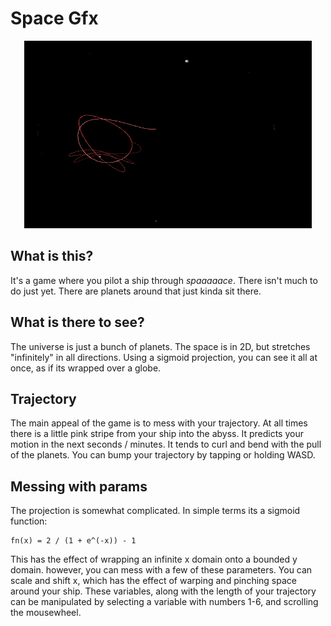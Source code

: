 # Space Gfx
<p align="center">
  <img width="460" height="300" src="https://github.com/sirkibsirkib/space_gfx/blob/master/resources/screencap.png?raw=true">
</p>

## What is this?
It's a game where you pilot a ship through _spaaaaace_. There isn't much to do
just yet. There are planets around that just kinda sit there.

## What is there to see?
The universe is just a bunch of planets. The space is in 2D, but stretches
"infinitely" in all directions. Using a sigmoid projection, you can see it 
all at once, as if its wrapped over a globe.

## Trajectory
The main appeal of the game is to mess with your trajectory. At all times there
is a little pink stripe from your ship into the abyss. It predicts your
motion in the next seconds / minutes. It tends to curl and bend with the
pull of the planets. You can bump your trajectory by tapping or holding WASD.

## Messing with params
The projection is somewhat complicated. In simple terms its a sigmoid function:
```
fn(x) = 2 / (1 + e^(-x)) - 1 
```
This has the effect of wrapping an infinite x domain onto a bounded y domain.
however, you can mess with a few of these parameters. You can scale and shift x,
which has the effect of warping and pinching space around your ship. These
variables, along with the length of your trajectory can be manipulated by
selecting a variable with numbers 1-6, and scrolling the mousewheel.
